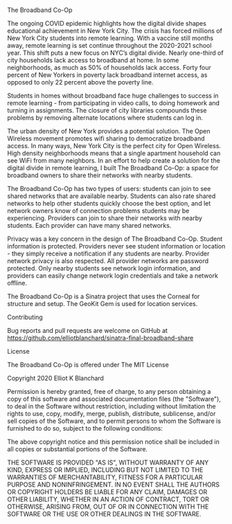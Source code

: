 The Broadband Co-Op

The ongoing COVID epidemic highlights how the digital divide shapes educational achievement in New York City. The crisis has forced millions of New York City students into remote learning. With a vaccine still months away, remote learning is set continue throughout the 2020-2021 school year. This shift puts a new focus on NYC’s digital divide. Nearly one-third of city households lack access to broadband at home. In some neighborhoods, as much as 50% of households lack access. Forty four percent of New Yorkers in poverty lack broadband internet access, as opposed to only 22 percent above the poverty line.

Students in homes without broadband face huge challenges to success in remote learning - from participating in video calls, to doing homework and turning in assignments. The closure of city libraries compounds these problems by removing alternate locations where students can log in.

The urban density of New York provides a potential solution. The Open Wireless movement promotes wifi sharing to democratize broadband access. In many ways, New York City is the perfect city for Open Wireless. High density neighborhoods means that a single apartment household can see WiFi from many neighbors. In an effort to help create a solution for the digital divide in remote learning, I built The Broadband Co-Op: a space for broadband owners to share their networks with nearby students.

The Broadband Co-Op has two types of users: students can join to see shared networks that are available nearby. Students can also rate shared networks to help other students quickly choose the best option, and let network owners know of connection problems students may be experiencing. Providers can join to share their networks with nearby students. Each provider can have many shared networks.

Privacy was a key concern in the design of The Broadband Co-Op. Student information is protected. Providers never see student information or location - they simply receive a notification if any students are nearby. Provider network privacy is also respected. All provider networks are password protected. Only nearby students see network login information, and providers can easily change network login credentials and take a network offline.

The Broadband Co-Op is a Sinatra project that uses the Corneal for structure and setup. The GeoKit Gem is used for location services.

Contributing

Bug reports and pull requests are welcome on GitHub at https://github.com/elliotblanchard/sinatra-final-broadband-share 

License

The Broadband Co-Op is offered under The MIT License

Copyright 2020 Elliot K Blanchard

Permission is hereby granted, free of charge, to any person obtaining a copy of this software and associated documentation files (the "Software"), to deal in the Software without restriction, including without limitation the rights to use, copy, modify, merge, publish, distribute, sublicense, and/or sell copies of the Software, and to permit persons to whom the Software is furnished to do so, subject to the following conditions:

The above copyright notice and this permission notice shall be included in all copies or substantial portions of the Software.

THE SOFTWARE IS PROVIDED "AS IS", WITHOUT WARRANTY OF ANY KIND, EXPRESS OR IMPLIED, INCLUDING BUT NOT LIMITED TO THE WARRANTIES OF MERCHANTABILITY, FITNESS FOR A PARTICULAR PURPOSE AND NONINFRINGEMENT. IN NO EVENT SHALL THE AUTHORS OR COPYRIGHT HOLDERS BE LIABLE FOR ANY CLAIM, DAMAGES OR OTHER LIABILITY, WHETHER IN AN ACTION OF CONTRACT, TORT OR OTHERWISE, ARISING FROM, OUT OF OR IN CONNECTION WITH THE SOFTWARE OR THE USE OR OTHER DEALINGS IN THE SOFTWARE.